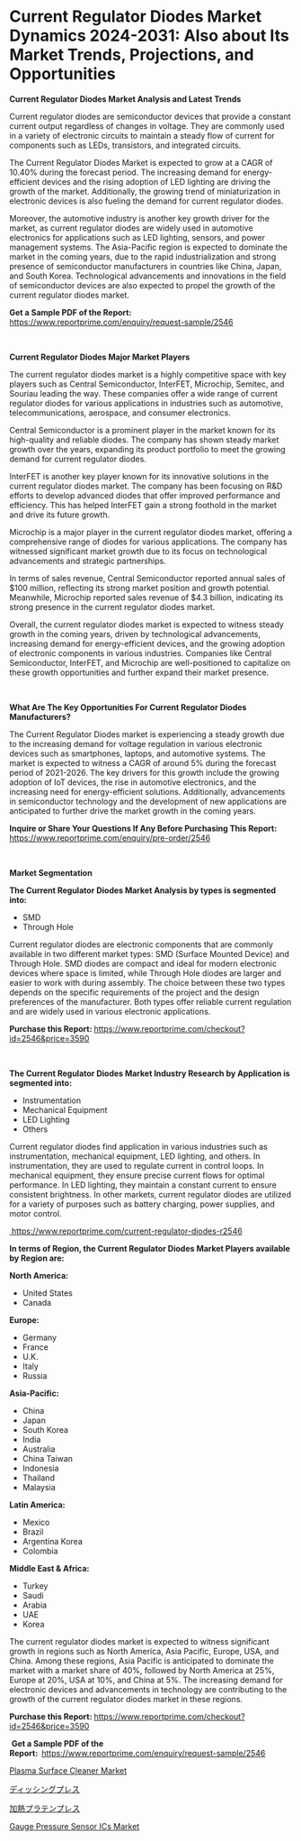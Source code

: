 <p><h1>Current Regulator Diodes Market Dynamics 2024-2031: Also about Its Market Trends, Projections, and Opportunities</h1></p><p><strong>Current Regulator Diodes Market Analysis and Latest Trends</strong></p>
<p><p>Current regulator diodes are semiconductor devices that provide a constant current output regardless of changes in voltage. They are commonly used in a variety of electronic circuits to maintain a steady flow of current for components such as LEDs, transistors, and integrated circuits.</p><p>The Current Regulator Diodes Market is expected to grow at a CAGR of 10.40% during the forecast period. The increasing demand for energy-efficient devices and the rising adoption of LED lighting are driving the growth of the market. Additionally, the growing trend of miniaturization in electronic devices is also fueling the demand for current regulator diodes. </p><p>Moreover, the automotive industry is another key growth driver for the market, as current regulator diodes are widely used in automotive electronics for applications such as LED lighting, sensors, and power management systems. The Asia-Pacific region is expected to dominate the market in the coming years, due to the rapid industrialization and strong presence of semiconductor manufacturers in countries like China, Japan, and South Korea. Technological advancements and innovations in the field of semiconductor devices are also expected to propel the growth of the current regulator diodes market.</p></p>
<p><strong>Get a Sample PDF of the Report:&nbsp;</strong> <a href="https://www.reportprime.com/enquiry/request-sample/2546">https://www.reportprime.com/enquiry/request-sample/2546</a></p>
<p>&nbsp;</p>
<p><strong>Current Regulator Diodes Major Market Players</strong></p>
<p><p>The current regulator diodes market is a highly competitive space with key players such as Central Semiconductor, InterFET, Microchip, Semitec, and Souriau leading the way. These companies offer a wide range of current regulator diodes for various applications in industries such as automotive, telecommunications, aerospace, and consumer electronics.</p><p>Central Semiconductor is a prominent player in the market known for its high-quality and reliable diodes. The company has shown steady market growth over the years, expanding its product portfolio to meet the growing demand for current regulator diodes.</p><p>InterFET is another key player known for its innovative solutions in the current regulator diodes market. The company has been focusing on R&D efforts to develop advanced diodes that offer improved performance and efficiency. This has helped InterFET gain a strong foothold in the market and drive its future growth.</p><p>Microchip is a major player in the current regulator diodes market, offering a comprehensive range of diodes for various applications. The company has witnessed significant market growth due to its focus on technological advancements and strategic partnerships.</p><p>In terms of sales revenue, Central Semiconductor reported annual sales of $100 million, reflecting its strong market position and growth potential. Meanwhile, Microchip reported sales revenue of $4.3 billion, indicating its strong presence in the current regulator diodes market.</p><p>Overall, the current regulator diodes market is expected to witness steady growth in the coming years, driven by technological advancements, increasing demand for energy-efficient devices, and the growing adoption of electronic components in various industries. Companies like Central Semiconductor, InterFET, and Microchip are well-positioned to capitalize on these growth opportunities and further expand their market presence.</p></p>
<p>&nbsp;</p>
<p><strong>What Are The Key Opportunities For Current Regulator Diodes Manufacturers?</strong></p>
<p><p>The Current Regulator Diodes market is experiencing a steady growth due to the increasing demand for voltage regulation in various electronic devices such as smartphones, laptops, and automotive systems. The market is expected to witness a CAGR of around 5% during the forecast period of 2021-2026. The key drivers for this growth include the growing adoption of IoT devices, the rise in automotive electronics, and the increasing need for energy-efficient solutions. Additionally, advancements in semiconductor technology and the development of new applications are anticipated to further drive the market growth in the coming years.</p></p>
<p><strong>Inquire or Share Your Questions If Any Before Purchasing This Report:</strong> <a href="https://www.reportprime.com/enquiry/pre-order/2546">https://www.reportprime.com/enquiry/pre-order/2546</a></p>
<p>&nbsp;</p>
<p><strong>Market Segmentation</strong></p>
<p><strong>The Current Regulator Diodes Market Analysis by types is segmented into:</strong></p>
<p><ul><li>SMD</li><li>Through Hole</li></ul></p>
<p><p>Current regulator diodes are electronic components that are commonly available in two different market types: SMD (Surface Mounted Device) and Through Hole. SMD diodes are compact and ideal for modern electronic devices where space is limited, while Through Hole diodes are larger and easier to work with during assembly. The choice between these two types depends on the specific requirements of the project and the design preferences of the manufacturer. Both types offer reliable current regulation and are widely used in various electronic applications.</p></p>
<p><strong>Purchase this Report:&nbsp;</strong><a href="https://www.reportprime.com/checkout?id=2546&price=3590">https://www.reportprime.com/checkout?id=2546&price=3590</a></p>
<p>&nbsp;</p>
<p><strong>The Current Regulator Diodes Market Industry Research by Application is segmented into:</strong></p>
<p><ul><li>Instrumentation</li><li>Mechanical Equipment</li><li>LED Lighting</li><li>Others</li></ul></p>
<p><p>Current regulator diodes find application in various industries such as instrumentation, mechanical equipment, LED lighting, and others. In instrumentation, they are used to regulate current in control loops. In mechanical equipment, they ensure precise current flows for optimal performance. In LED lighting, they maintain a constant current to ensure consistent brightness. In other markets, current regulator diodes are utilized for a variety of purposes such as battery charging, power supplies, and motor control.</p></p>
<p><a href="https://www.reportprime.com/current-regulator-diodes-r2546">&nbsp;https://www.reportprime.com/current-regulator-diodes-r2546</a></p>
<p><strong>In terms of Region, the Current Regulator Diodes Market Players available by Region are:</strong></p>
<p>
    <p> <strong> North America: </strong>
        <ul>
            <li>United States</li>
            <li>Canada</li>
        </ul>
        </p> 
    <p> <strong> Europe: </strong>
        <ul>
            <li>Germany</li>
            <li>France</li>
            <li>U.K.</li>
            <li>Italy</li>
            <li>Russia</li>
        </ul>
        </p> 
    <p> <strong> Asia-Pacific: </strong>
        <ul>
            <li>China</li>
            <li>Japan</li>
            <li>South Korea</li>
            <li>India</li>
            <li>Australia</li>
            <li>China Taiwan</li>
            <li>Indonesia</li>
            <li>Thailand</li>
            <li>Malaysia</li>
        </ul>
        </p> 
    <p> <strong> Latin America: </strong>
        <ul>
            <li>Mexico</li>
            <li>Brazil</li>
            <li>Argentina Korea</li>
            <li>Colombia</li>
        </ul>
        </p> 
    <p> <strong> Middle East & Africa: </strong>
        <ul>
            <li>Turkey</li>
            <li>Saudi</li>
            <li>Arabia</li>
            <li>UAE</li>
            <li>Korea</li>
        </ul>
    </p>
    </p>
<p><p>The current regulator diodes market is expected to witness significant growth in regions such as North America, Asia Pacific, Europe, USA, and China. Among these regions, Asia Pacific is anticipated to dominate the market with a market share of 40%, followed by North America at 25%, Europe at 20%, USA at 10%, and China at 5%. The increasing demand for electronic devices and advancements in technology are contributing to the growth of the current regulator diodes market in these regions.</p></p>
<p><strong>Purchase this Report: </strong><a href="https://www.reportprime.com/checkout?id=2546&price=3590">https://www.reportprime.com/checkout?id=2546&price=3590</a></p>
<p>&nbsp;<strong>Get a Sample PDF of the Report:&nbsp;&nbsp;</strong><a href="https://www.reportprime.com/enquiry/request-sample/2546">https://www.reportprime.com/enquiry/request-sample/2546</a></p>
<p><strong></strong></p>
<p><p><a href="https://github.com/LeilaniWyman2021/Market-Research-Report-List-1/blob/main/plasma-surface-cleaner-market.md">Plasma Surface Cleaner Market</a></p><p><a href="https://github.com/mares423/Market-Research-Report-List-1/blob/main/272278172363.md">ディッシングプレス</a></p><p><a href="https://github.com/FredaJerde/Market-Research-Report-List-1/blob/main/747132172364.md">加熱プラテンプレス</a></p><p><a href="https://github.com/NikolasKirlin2023/Market-Research-Report-List-1/blob/main/gauge-pressure-sensor-ics-market.md">Gauge Pressure Sensor ICs Market</a></p></p>